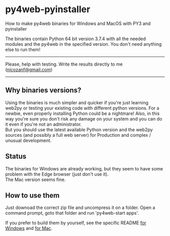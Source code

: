 # py4web-pyinstaller
How to make py4web binaries for Windows and MacOS with PY3 and pyinstaller

The binaries contain Python 64 bit version 3.7.4 with all the needed modules
and the py4web in the specified version. You don't need anything else to run them!


**********************************************************************************
Please, help with testing. Write the results directly to me (nicozanf@gmail.com)   
**********************************************************************************  

## Why binaries versions?

Using the binaries is much simpler and quicker if you're just learning web2py or testing your existing code with different python
versions. For a newbie, even properly installing Python could be a nightmare! Also, in this way you're sure you don't risk any damage on
your system and you can do it even if you're not an administrator.  
But you should use the latest available Python version and the web2py sources (and possibly a full web server) for Production and
complex / unusual development. 

## Status

The binaries for Windows are already working, but they seem to have some problem with the Edge browser (just don't use it).  
The Mac version seems fine.

## How to use them

Just downoad the correct zip file and uncompress it on a folder. Open a command prompt, goto that folder and run 'py4web-start apps'. 

If you prefer to build them by yourself, see the specific README [for Windows](https://github.com/nicozanf/py4web-pyinstaller/blob/master/README_win.md) and [for Mac](https://github.com/nicozanf/py4web-pyinstaller/blob/master/README_mac.md).
